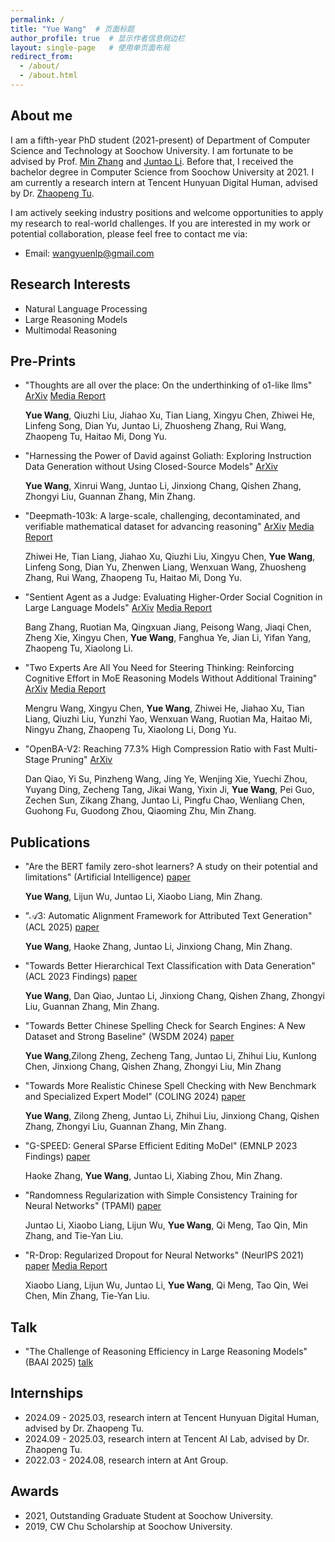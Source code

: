 ```yaml
---
permalink: /
title: "Yue Wang"  # 页面标题
author_profile: true  # 显示作者信息侧边栏
layout: single-page   # 使用单页面布局
redirect_from: 
  - /about/
  - /about.html
---
```


## About me

I am a fifth-year PhD student (2021-present) of Department of Computer Science and Technology at Soochow University. I am fortunate to be advised by Prof. [Min Zhang](https://scholar.google.com/citations?user=CncXH-YAAAAJ&hl=en) and [Juntao Li](https://lijuntaopku.github.io/). Before that, I received the bachelor degree in Computer Science from Soochow University at 2021. I am currently a research intern at Tencent Hunyuan Digital Human, advised by Dr. [Zhaopeng Tu](https://scholar.google.com/citations?user=IvE2zRgAAAAJ&hl=en).

I am actively seeking industry positions and welcome opportunities to apply my research to real-world challenges. If you are interested in my work or potential collaboration, please feel free to contact me via:

- Email: [wangyuenlp@gmail.com](mailto:wangyuenlp@gmail.com)


## Research Interests

- Natural Language Processing
- Large Reasoning Models
- Multimodal Reasoning


## Pre-Prints
- "Thoughts are all over the place: On the underthinking of o1-like llms" [ArXiv](https://arxiv.org/abs/2501.18585) [Media Report](https://mp.weixin.qq.com/s/6oejP8sKLAHGeD2esUZPcA)

    **Yue Wang**, Qiuzhi Liu, Jiahao Xu, Tian Liang, Xingyu Chen, Zhiwei He, Linfeng Song, Dian Yu, Juntao Li, Zhuosheng Zhang, Rui Wang, Zhaopeng Tu, Haitao Mi, Dong Yu.

- "Harnessing the Power of David against Goliath: Exploring Instruction Data Generation without Using Closed-Source Models" [ArXiv](https://arxiv.org/abs/2308.12711)

    **Yue Wang**, Xinrui Wang, Juntao Li, Jinxiong Chang, Qishen Zhang, Zhongyi Liu, Guannan Zhang, Min Zhang.

- "Deepmath-103k: A large-scale, challenging, decontaminated, and verifiable mathematical dataset for advancing reasoning" [ArXiv](https://arxiv.org/abs/2504.11456) [Media Report](https://mp.weixin.qq.com/s/EkVeW5pLRM8_T6hrrs7lsA)

    Zhiwei He, Tian Liang, Jiahao Xu, Qiuzhi Liu, Xingyu Chen, **Yue Wang**, Linfeng Song, Dian Yu, Zhenwen Liang, Wenxuan Wang, Zhuosheng Zhang, Rui Wang, Zhaopeng Tu, Haitao Mi, Dong Yu.

- "Sentient Agent as a Judge: Evaluating Higher-Order Social Cognition in Large Language Models" [ArXiv](https://arxiv.org/abs/2505.02847) [Media Report](https://mp.weixin.qq.com/s/OtPxc0IBv7TKaE12naMAWA)

    Bang Zhang, Ruotian Ma, Qingxuan Jiang, Peisong Wang, Jiaqi Chen, Zheng Xie, Xingyu Chen, **Yue Wang**, Fanghua Ye, Jian Li, Yifan Yang, Zhaopeng Tu, Xiaolong Li.

- "Two Experts Are All You Need for Steering Thinking: Reinforcing Cognitive Effort in MoE Reasoning Models Without Additional Training" [ArXiv](https://arxiv.org/abs/2505.14681) [Media Report](https://mp.weixin.qq.com/s?search_click_id=16787548793089112810-1756712228014-6382523631&__biz=MzIzNjc1NzUzMw==&mid=2247799557&idx=3&sn=7b40f24bdf7cb0ec55e5c2adea6df290&chksm=e9c88262a4c053e20c4974e29d629501ca6965c9c5fd171cd01a3998999967345c01d0b657e6&scene=7#rd)

    Mengru Wang, Xingyu Chen, **Yue Wang**, Zhiwei He, Jiahao Xu, Tian Liang, Qiuzhi Liu, Yunzhi Yao, Wenxuan Wang, Ruotian Ma, Haitao Mi, Ningyu Zhang, Zhaopeng Tu, Xiaolong Li, Dong Yu.

- "OpenBA-V2: Reaching 77.3% High Compression Ratio with Fast Multi-Stage Pruning" [ArXiv](https://arxiv.org/abs/2405.05957)

    Dan Qiao, Yi Su, Pinzheng Wang, Jing Ye, Wenjing Xie, Yuechi Zhou, Yuyang Ding, Zecheng Tang, Jikai Wang, Yixin Ji, **Yue Wang**, Pei Guo, Zechen Sun, Zikang Zhang, Juntao Li, Pingfu Chao, Wenliang Chen, Guohong Fu, Guodong Zhou, Qiaoming Zhu, Min Zhang.

## Publications

- "Are the BERT family zero-shot learners? A study on their potential and limitations" (Artificial Intelligence) [paper](https://www.sciencedirect.com/science/article/abs/pii/S0004370223000991/)

    **Yue Wang**, Lijun Wu, Juntao Li, Xiaobo Liang, Min Zhang.

- "𝒜3: Automatic Alignment Framework for Attributed Text Generation" (ACL 2025) [paper](https://aclanthology.org/2025.acl-long.1407/)

    **Yue Wang**, Haoke Zhang, Juntao Li, Jinxiong Chang, Min Zhang.

- "Towards Better Hierarchical Text Classification with Data Generation" (ACL 2023 Findings) [paper](https://aclanthology.org/2023.findings-emnlp.142/)

    **Yue Wang**, Dan Qiao, Juntao Li, Jinxiong Chang, Qishen Zhang, Zhongyi Liu, Guannan Zhang, Min Zhang.

- "Towards Better Chinese Spelling Check for Search Engines: A New Dataset and Strong Baseline" (WSDM 2024) [paper](https://dl.acm.org/doi/abs/10.1145/3616855.3635847/)

    **Yue Wang**,Zilong Zheng, Zecheng Tang, Juntao Li, Zhihui Liu, Kunlong Chen, Jinxiong Chang, Qishen Zhang, Zhongyi Liu, Min Zhang

- "Towards More Realistic Chinese Spell Checking with New Benchmark and Specialized Expert Model" (COLING 2024) [paper](https://aclanthology.org/2024.lrec-main.1440/)

    **Yue Wang**, Zilong Zheng, Juntao Li, Zhihui Liu, Jinxiong Chang, Qishen Zhang, Zhongyi Liu, Guannan Zhang, Min Zhang.

- "G-SPEED: General SParse Efficient Editing MoDel" (EMNLP 2023 Findings) [paper](https://aclanthology.org/2023.findings-emnlp.142/)

    Haoke Zhang, **Yue Wang**, Juntao Li, Xiabing Zhou, Min Zhang.

- "Randomness Regularization with Simple Consistency Training for Neural Networks" (TPAMI) [paper](https://ieeexplore.ieee.org/abstract/document/10453595)

    Juntao Li, Xiaobo Liang, Lijun Wu, **Yue Wang**, Qi Meng, Tao Qin, Min Zhang, and Tie-Yan Liu.

- "R-Drop: Regularized Dropout for Neural Networks" (NeurIPS 2021) [paper](https://proceedings.neurips.cc/paper/2021/hash/5a66b9200f29ac3fa0ae244cc2a51b39-Abstract.html) [Media Report](https://mp.weixin.qq.com/s/IvhGbFEMotpKJIUPExUklg)

    Xiaobo Liang, Lijun Wu, Juntao Li, **Yue Wang**, Qi Meng, Tao Qin, Wei Chen, Min Zhang, Tie-Yan Liu.

## Talk
- "The Challenge of Reasoning Efficiency in Large Reasoning Models" (BAAI 2025) [talk](https://event.baai.ac.cn/activities/928)

## Internships
- 2024.09 - 2025.03, research intern at Tencent Hunyuan Digital Human, advised by Dr. Zhaopeng Tu.
- 2024.09 - 2025.03, research intern at Tencent AI Lab, advised by Dr. Zhaopeng Tu.
- 2022.03 - 2024.08, research intern at Ant Group.

## Awards
- 2021, Outstanding Graduate Student at Soochow University.
- 2019, CW Chu Scholarship at Soochow University.
